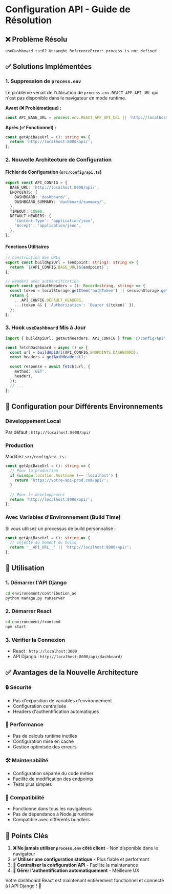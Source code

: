 # Configuration API - Guide de Résolution

## ❌ Problème Résolu
```
useDashboard.ts:62 Uncaught ReferenceError: process is not defined
```

## ✅ Solutions Implémentées

### 1. **Suppression de `process.env`**
Le problème venait de l'utilisation de `process.env.REACT_APP_API_URL` qui n'est pas disponible dans le navigateur en mode runtime.

**Avant (❌ Problématique) :**
```typescript
const API_BASE_URL = process.env.REACT_APP_API_URL || 'http://localhost:8000/api/';
```

**Après (✅ Fonctionnel) :**
```typescript
const getApiBaseUrl = (): string => {
  return 'http://localhost:8000/api/';
};
```

### 2. **Nouvelle Architecture de Configuration**

#### **Fichier de Configuration (`src/config/api.ts`)**
```typescript
export const API_CONFIG = {
  BASE_URL: 'http://localhost:8000/api/',
  ENDPOINTS: {
    DASHBOARD: 'dashboard/',
    DASHBOARD_SUMMARY: 'dashboard/summary/',
  },
  TIMEOUT: 10000,
  DEFAULT_HEADERS: {
    'Content-Type': 'application/json',
    'Accept': 'application/json',
  },
};
```

#### **Fonctions Utilitaires**
```typescript
// Construction des URLs
export const buildApiUrl = (endpoint: string): string => {
  return `${API_CONFIG.BASE_URL}${endpoint}`;
};

// Headers avec authentification
export const getAuthHeaders = (): Record<string, string> => {
  const token = localStorage.getItem('authToken') || sessionStorage.getItem('authToken');
  return {
    ...API_CONFIG.DEFAULT_HEADERS,
    ...(token && { 'Authorization': `Bearer ${token}` }),
  };
};
```

### 3. **Hook `useDashboard` Mis à Jour**
```typescript
import { buildApiUrl, getAuthHeaders, API_CONFIG } from '@/config/api';

const fetchDashboard = async () => {
  const url = buildApiUrl(API_CONFIG.ENDPOINTS.DASHBOARD);
  const headers = getAuthHeaders();
  
  const response = await fetch(url, {
    method: 'GET',
    headers,
  });
  // ...
};
```

## 🔧 Configuration pour Différents Environnements

### **Développement Local**
Par défaut : `http://localhost:8000/api/`

### **Production**
Modifiez `src/config/api.ts` :
```typescript
const getApiBaseUrl = (): string => {
  // Pour la production
  if (window.location.hostname !== 'localhost') {
    return 'https://votre-api-prod.com/api/';
  }
  
  // Pour le développement
  return 'http://localhost:8000/api/';
};
```

### **Avec Variables d'Environnement (Build Time)**
Si vous utilisez un processus de build personnalisé :
```typescript
const getApiBaseUrl = (): string => {
  // Injecté au moment du build
  return '__API_URL__' || 'http://localhost:8000/api/';
};
```

## 🚀 Utilisation

### **1. Démarrer l'API Django**
```bash
cd environement/contribution_ae
python manage.py runserver
```

### **2. Démarrer React**
```bash
cd environement/frontend
npm start
```

### **3. Vérifier la Connexion**
- React : `http://localhost:3000`
- API Django : `http://localhost:8000/api/dashboard/`

## ✅ Avantages de la Nouvelle Architecture

### **🔒 Sécurité**
- Pas d'exposition de variables d'environnement
- Configuration centralisée
- Headers d'authentification automatiques

### **🚀 Performance**
- Pas de calculs runtime inutiles
- Configuration mise en cache
- Gestion optimisée des erreurs

### **🛠 Maintenabilité**
- Configuration séparée du code métier
- Facilité de modification des endpoints
- Tests plus simples

### **📱 Compatibilité**
- Fonctionne dans tous les navigateurs
- Pas de dépendance à Node.js runtime
- Compatible avec différents bundlers

## 🎯 Points Clés

1. **❌ Ne jamais utiliser `process.env` côté client** - Non disponible dans le navigateur
2. **✅ Utiliser une configuration statique** - Plus fiable et performant
3. **🔧 Centraliser la configuration API** - Facilite la maintenance
4. **🔐 Gérer l'authentification automatiquement** - Meilleure UX

Votre dashboard React est maintenant entièrement fonctionnel et connecté à l'API Django ! 🎉
